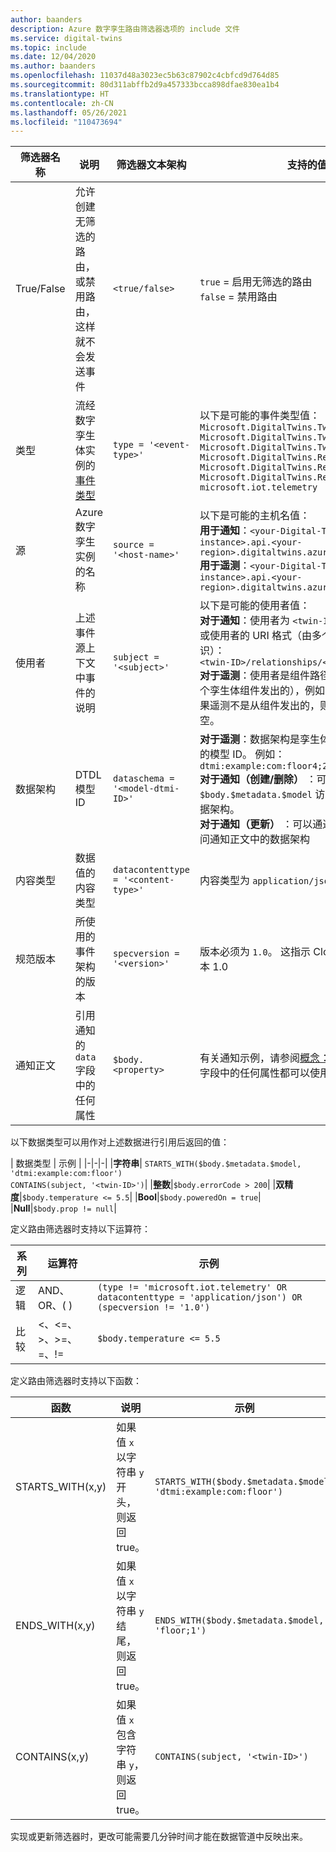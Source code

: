 ```yaml
---
author: baanders
description: Azure 数字孪生路由筛选器选项的 include 文件
ms.service: digital-twins
ms.topic: include
ms.date: 12/04/2020
ms.author: baanders
ms.openlocfilehash: 11037d48a3023ec5b63c87902c4cbfcd9d764d85
ms.sourcegitcommit: 80d311abffb2d9a457333bcca898dfae830ea1b4
ms.translationtype: HT
ms.contentlocale: zh-CN
ms.lasthandoff: 05/26/2021
ms.locfileid: "110473694"
---
```

| 筛选器名称 | 说明 | 筛选器文本架构 | 支持的值 | 
| --- | --- | --- | --- |
| True/False | 允许创建无筛选的路由，或禁用路由，这样就不会发送事件 | `<true/false>` | `true` = 启用无筛选的路由 <br> `false` = 禁用路由 |
| 类型 | 流经数字孪生体实例的[事件类型](../articles/digital-twins/concepts-route-events.md#types-of-event-messages) | `type = '<event-type>'` | 以下是可能的事件类型值： <br>`Microsoft.DigitalTwins.Twin.Create` <br> `Microsoft.DigitalTwins.Twin.Delete` <br> `Microsoft.DigitalTwins.Twin.Update`<br>`Microsoft.DigitalTwins.Relationship.Create`<br>`Microsoft.DigitalTwins.Relationship.Update`<br> `Microsoft.DigitalTwins.Relationship.Delete` <br> `microsoft.iot.telemetry`  |
| 源 | Azure 数字孪生实例的名称 | `source = '<host-name>'`| 以下是可能的主机名值： <br> **用于通知**：`<your-Digital-Twins-instance>.api.<your-region>.digitaltwins.azure.net` <br> **用于遥测**：`<your-Digital-Twins-instance>.api.<your-region>.digitaltwins.azure.net/<twin-ID>`|
| 使用者 | 上述事件源上下文中事件的说明 | `subject = '<subject>'` | 以下是可能的使用者值： <br>**对于通知**：使用者为 `<twin-ID>` <br> 或使用者的 URI 格式（由多个部件或 ID 唯一标识）：<br>`<twin-ID>/relationships/<relationship-ID>`<br> **对于遥测**：使用者是组件路径（如果遥测是从一个孪生体组件发出的），例如 `comp1.comp2`。 如果遥测不是从组件发出的，则其使用者字段为空。 |
| 数据架构 | DTDL 模型 ID | `dataschema = '<model-dtmi-ID>'` | **对于遥测**：数据架构是孪生体或发出遥测的组件的模型 ID。 例如： `dtmi:example:com:floor4;2` <br>**对于通知（创建/删除）** ：可以通过 `$body.$metadata.$model` 访问通知正文中的数据架构。 <br>**对于通知（更新）** ：可以通过 `$body.modelId` 访问通知正文中的数据架构|
| 内容类型 | 数据值的内容类型 | `datacontenttype = '<content-type>'` | 内容类型为 `application/json` |
| 规范版本 | 所使用的事件架构的版本 | `specversion = '<version>'` | 版本必须为 `1.0`。 这指示 CloudEvents 架构版本 1.0 |
| 通知正文 | 引用通知的 `data` 字段中的任何属性 | `$body.<property>` | 有关通知示例，请参阅[概念：事件通知](../articles/digital-twins/concepts-event-notifications.md)。 `data` 字段中的任何属性都可以使用 `$body` 进行引用

以下数据类型可以用作对上述数据进行引用后返回的值：

| 数据类型 | 示例 |
|-|-|-|
|**字符串**| `STARTS_WITH($body.$metadata.$model, 'dtmi:example:com:floor')` <br> `CONTAINS(subject, '<twin-ID>')`|
|**整数**|`$body.errorCode > 200`|
|**双精度**|`$body.temperature <= 5.5`|
|**Bool**|`$body.poweredOn = true`|
|**Null**|`$body.prop != null`|

定义路由筛选器时支持以下运算符：

|系列|运算符|示例|
|-|-|-|
|逻辑|AND、OR、( )|`(type != 'microsoft.iot.telemetry' OR datacontenttype = 'application/json') OR (specversion != '1.0')`|
|比较|<、<=、>、>=、=、!=|`$body.temperature <= 5.5`

定义路由筛选器时支持以下函数：

|函数|说明|示例|
|--|--|--|
|STARTS_WITH(x,y)|如果值 `x` 以字符串 `y` 开头，则返回 true。|`STARTS_WITH($body.$metadata.$model, 'dtmi:example:com:floor')`|
|ENDS_WITH(x,y) | 如果值 `x` 以字符串 `y` 结尾，则返回 true。|`ENDS_WITH($body.$metadata.$model, 'floor;1')`|
|CONTAINS(x,y)| 如果值 `x` 包含字符串 `y`，则返回 true。|`CONTAINS(subject, '<twin-ID>')`|

实现或更新筛选器时，更改可能需要几分钟时间才能在数据管道中反映出来。